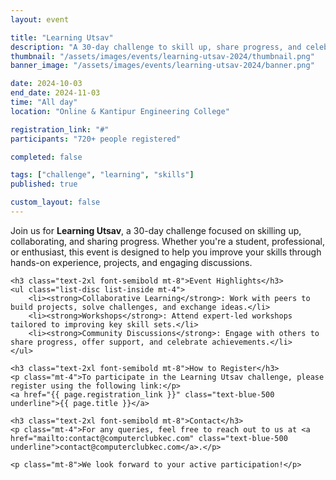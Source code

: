 ```yaml
---
layout: event

title: "Learning Utsav"
description: "A 30-day challenge to skill up, share progress, and celebrate. This challenge is a great way to engage with others and learn new skills. Participants can collaborate on projects, join discussions, and attend workshops tailored to improving their skills. The event focuses on collaborative learning, hands-on experience, and enhancing skill sets in a supportive environment."
thumbnail: "/assets/images/events/learning-utsav-2024/thumbnail.png"
banner_image: "/assets/images/events/learning-utsav-2024/banner.png"

date: 2024-10-03
end_date: 2024-11-03
time: "All day"
location: "Online & Kantipur Engineering College"

registration_link: "#"
participants: "720+ people registered"

completed: false

tags: ["challenge", "learning", "skills"]
published: true

custom_layout: false
---
```

<!-- Content -->


<div class="prose lg:prose-xl mx-auto">
    <p>Join us for <strong>Learning Utsav</strong>, a 30-day challenge focused on skilling up, collaborating, and sharing progress. Whether you're a student, professional, or enthusiast, this event is designed to help you improve your skills through hands-on experience, projects, and engaging discussions.</p>

    <h3 class="text-2xl font-semibold mt-8">Event Highlights</h3>
    <ul class="list-disc list-inside mt-4">
        <li><strong>Collaborative Learning</strong>: Work with peers to build projects, solve challenges, and exchange ideas.</li>
        <li><strong>Workshops</strong>: Attend expert-led workshops tailored to improving key skill sets.</li>
        <li><strong>Community Discussions</strong>: Engage with others to share progress, offer support, and celebrate achievements.</li>
    </ul>

    <h3 class="text-2xl font-semibold mt-8">How to Register</h3>
    <p class="mt-4">To participate in the Learning Utsav challenge, please register using the following link:</p>
    <a href="{{ page.registration_link }}" class="text-blue-500 underline">{{ page.title }}</a>

    <h3 class="text-2xl font-semibold mt-8">Contact</h3>
    <p class="mt-4">For any queries, feel free to reach out to us at <a href="mailto:contact@computerclubkec.com" class="text-blue-500 underline">contact@computerclubkec.com</a>.</p>

    <p class="mt-8">We look forward to your active participation!</p>
</div>
